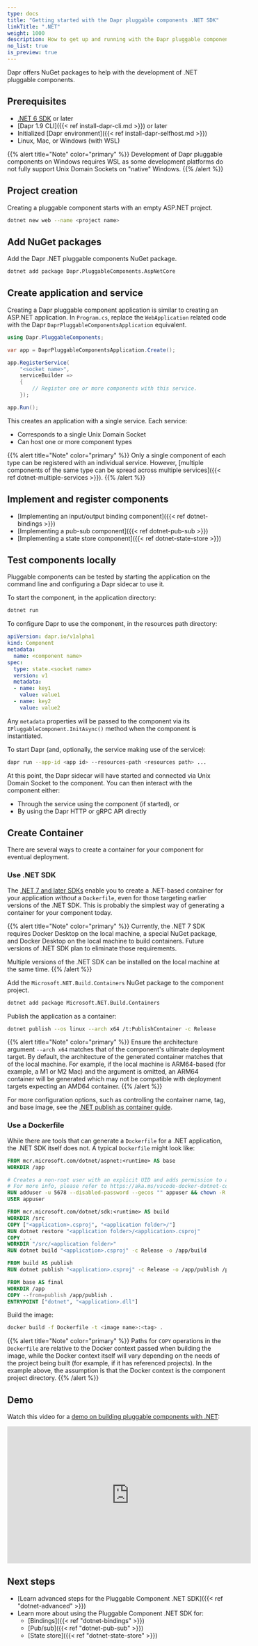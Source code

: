 ```yaml
---
type: docs
title: "Getting started with the Dapr pluggable components .NET SDK"
linkTitle: ".NET"
weight: 1000
description: How to get up and running with the Dapr pluggable components .NET SDK
no_list: true
is_preview: true
---
```


Dapr offers NuGet packages to help with the development of .NET pluggable components.

## Prerequisites

- [.NET 6 SDK](https://dotnet.microsoft.com/en-us/download/dotnet) or later
- [Dapr 1.9 CLI]({{< ref install-dapr-cli.md >}}) or later
- Initialized [Dapr environment]({{< ref install-dapr-selfhost.md >}})
- Linux, Mac, or Windows (with WSL)

{{% alert title="Note" color="primary" %}}
Development of Dapr pluggable components on Windows requires WSL as some development platforms do not fully support Unix Domain Sockets on "native" Windows.
{{% /alert %}}

## Project creation

Creating a pluggable component starts with an empty ASP.NET project.

```bash
dotnet new web --name <project name>
```

## Add NuGet packages

Add the Dapr .NET pluggable components NuGet package.

```bash
dotnet add package Dapr.PluggableComponents.AspNetCore
```

## Create application and service

Creating a Dapr pluggable component application is similar to creating an ASP.NET application.  In `Program.cs`, replace the `WebApplication` related code with the Dapr `DaprPluggableComponentsApplication` equivalent.

```csharp
using Dapr.PluggableComponents;

var app = DaprPluggableComponentsApplication.Create();

app.RegisterService(
    "<socket name>",
    serviceBuilder =>
    {
        // Register one or more components with this service.
    });

app.Run();
```

This creates an application with a single service. Each service:

- Corresponds to a single Unix Domain Socket
- Can host one or more component types

{{% alert title="Note" color="primary" %}}
Only a single component of each type can be registered with an individual service. However, [multiple components of the same type can be spread across multiple services]({{< ref dotnet-multiple-services >}}).
{{% /alert %}}

## Implement and register components

 - [Implementing an input/output binding component]({{< ref dotnet-bindings >}})
 - [Implementing a pub-sub component]({{< ref dotnet-pub-sub >}})
 - [Implementing a state store component]({{< ref dotnet-state-store >}})

## Test components locally

Pluggable components can be tested by starting the application on the command line and configuring a Dapr sidecar to use it.

To start the component, in the application directory:

```bash
dotnet run
```

To configure Dapr to use the component, in the resources path directory:

```yaml
apiVersion: dapr.io/v1alpha1
kind: Component
metadata:
  name: <component name>
spec:
  type: state.<socket name>
  version: v1
  metadata:
  - name: key1
    value: value1
  - name: key2
    value: value2
```

Any `metadata` properties will be passed to the component via its `IPluggableComponent.InitAsync()` method when the component is instantiated.

To start Dapr (and, optionally, the service making use of the service):

```bash
dapr run --app-id <app id> --resources-path <resources path> ...
```

At this point, the Dapr sidecar will have started and connected via Unix Domain Socket to the component. You can then interact with the component either:
- Through the service using the component (if started), or 
- By using the Dapr HTTP or gRPC API directly

## Create Container

There are several ways to create a container for your component for eventual deployment.

### Use .NET SDK

The [.NET 7 and later SDKs](https://dotnet.microsoft.com/en-us/download/dotnet) enable you to create a .NET-based container for your application *without* a `Dockerfile`, even for those targeting earlier versions of the .NET SDK. This is probably the simplest way of generating a container for your component today.

{{% alert title="Note" color="primary" %}}
Currently, the .NET 7 SDK requires Docker Desktop on the local machine, a special NuGet package, and Docker Desktop on the local machine to build containers. Future versions of .NET SDK plan to eliminate those requirements.

Multiple versions of the .NET SDK can be installed on the local machine at the same time.
{{% /alert %}}

Add the `Microsoft.NET.Build.Containers` NuGet package to the component project.

```bash
dotnet add package Microsoft.NET.Build.Containers
```

Publish the application as a container:

```bash
dotnet publish --os linux --arch x64 /t:PublishContainer -c Release
```

{{% alert title="Note" color="primary" %}}
Ensure the architecture argument `--arch x64` matches that of the component's ultimate deployment target. By default, the architecture of the generated container matches that of the local machine. For example, if the local machine is ARM64-based (for example, a M1 or M2 Mac) and the argument is omitted, an ARM64 container will be generated which may not be compatible with deployment targets expecting an AMD64 container.
{{% /alert %}}

For more configuration options, such as controlling the container name, tag, and base image, see the [.NET publish as container guide](https://learn.microsoft.com/en-us/dotnet/core/docker/publish-as-container).

### Use a Dockerfile

While there are tools that can generate a `Dockerfile` for a .NET application, the .NET SDK itself does not. A typical `Dockerfile` might look like:

```dockerfile
FROM mcr.microsoft.com/dotnet/aspnet:<runtime> AS base
WORKDIR /app

# Creates a non-root user with an explicit UID and adds permission to access the /app folder
# For more info, please refer to https://aka.ms/vscode-docker-dotnet-configure-containers
RUN adduser -u 5678 --disabled-password --gecos "" appuser && chown -R appuser /app
USER appuser

FROM mcr.microsoft.com/dotnet/sdk:<runtime> AS build
WORKDIR /src
COPY ["<application>.csproj", "<application folder>/"]
RUN dotnet restore "<application folder>/<application>.csproj"
COPY . .
WORKDIR "/src/<application folder>"
RUN dotnet build "<application>.csproj" -c Release -o /app/build

FROM build AS publish
RUN dotnet publish "<application>.csproj" -c Release -o /app/publish /p:UseAppHost=false

FROM base AS final
WORKDIR /app
COPY --from=publish /app/publish .
ENTRYPOINT ["dotnet", "<application>.dll"]
```

Build the image:

```bash
docker build -f Dockerfile -t <image name>:<tag> .
```

{{% alert title="Note" color="primary" %}}
Paths for `COPY` operations in the `Dockerfile` are relative to the Docker context passed when building the image, while the Docker context itself will vary depending on the needs of the project being built (for example, if it has referenced projects). In the example above, the assumption is that the Docker context is the component project directory.
{{% /alert %}}

## Demo

Watch this video for a [demo on building pluggable components with .NET](https://youtu.be/s1p9MNl4VGo?t=1606):

<iframe width="560" height="315" src="https://www.youtube-nocookie.com/embed/s1p9MNl4VGo?start=1606" title="YouTube video player" frameborder="0" allow="accelerometer; autoplay; clipboard-write; encrypted-media; gyroscope; picture-in-picture; web-share" allowfullscreen></iframe>

## Next steps

- [Learn advanced steps for the Pluggable Component .NET SDK]({{< ref "dotnet-advanced" >}})
- Learn more about using the Pluggable Component .NET SDK for:
  - [Bindings]({{< ref "dotnet-bindings" >}})
  - [Pub/sub]({{< ref "dotnet-pub-sub" >}})
  - [State store]({{< ref "dotnet-state-store" >}})
